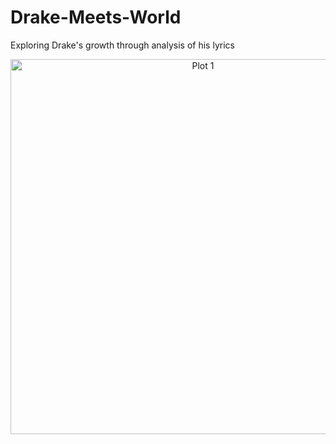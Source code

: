 # Drake-Meets-World
Exploring Drake's growth through analysis of his lyrics 

<div>
    <a href="https://plot.ly/~smurali2/1/?share_key=qnkeD4C6kwkBb69tGpQFwx" target="_blank" title="Plot 1" style="display: block; text-align: center;"><img src="https://plot.ly/~smurali2/1.png?share_key=qnkeD4C6kwkBb69tGpQFwx" alt="Plot 1" style="max-width: 100%;width: 600px;"  width="600" onerror="this.onerror=null;this.src='https://plot.ly/404.png';" /></a>
    <script data-plotly="smurali2:1" sharekey-plotly="qnkeD4C6kwkBb69tGpQFwx" src="https://plot.ly/embed.js" async></script>
</div>
